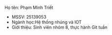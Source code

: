 Họ tên: Phạm Minh Triết
- MSSV: 25139053
- Ngành học:Hệ thống nhúng và IOT
- Giới thiệu: Sinh viên nhóm 8, thực hành Git tuần 
